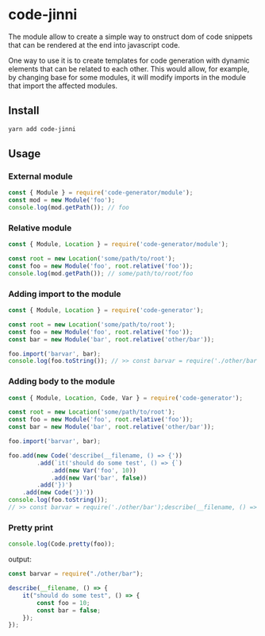 code-jinni
==================

The module allow to create a simple way to onstruct dom of code snippets that can be rendered at the end into javascript code.

One way to use it is to create templates for code generation with dynamic elements that can be related to each other. This would allow, for example, by changing base for some modules, it will modify imports in the module that import the affected modules.

## Install

```bash
yarn add code-jinni
```

## Usage


### External module

```js
const { Module } = require('code-generator/module');
const mod = new Module('foo');
console.log(mod.getPath()); // foo
```

### Relative module

```js
const { Module, Location } = require('code-generator/module');

const root = new Location('some/path/to/root');
const foo = new Module('foo', root.relative('foo'));
console.log(mod.getPath()); // some/path/to/root/foo
```

### Adding import to the module

```js
const { Module, Location } = require('code-generator');

const root = new Location('some/path/to/root');
const foo = new Module('foo', root.relative('foo'));
const bar = new Module('bar', root.relative('other/bar'));

foo.import('barvar', bar);
console.log(foo.toString()); // >> const barvar = require('./other/bar');
```

### Adding body to the module

```js
const { Module, Location, Code, Var } = require('code-generator');

const root = new Location('some/path/to/root');
const foo = new Module('foo', root.relative('foo'));
const bar = new Module('bar', root.relative('other/bar'));

foo.import('barvar', bar);

foo.add(new Code('describe(__filename, () => {'))
        .add(`it('should do some test', () => {`)
            .add(new Var('foo', 10))
            .add(new Var('bar', false))
        .add('})')
    .add(new Code('})'))
console.log(foo.toString()); 
// >> const barvar = require('./other/bar');describe(__filename, () => {it('should do some test', () => {const foo = 10;const bar = ;})})
```

### Pretty print

```js
console.log(Code.pretty(foo)); 
```

output:
```js
const barvar = require("./other/bar");

describe(__filename, () => {
    it("should do some test", () => {
        const foo = 10;
        const bar = false;
    });
});
```